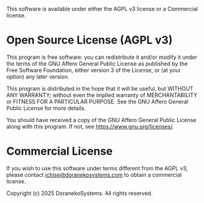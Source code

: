 This software is available under either the AGPL v3 license or a Commercial license.

# Open Source License (AGPL v3)

This program is free software: you can redistribute it and/or modify it under the terms of the GNU Affero General Public License as published by the Free Software Foundation, either version 3 of the License, or (at your option) any later version.

This program is distributed in the hope that it will be useful, but WITHOUT ANY WARRANTY; without even the implied warranty of MERCHANTABILITY or FITNESS FOR A PARTICULAR PURPOSE. See the GNU Affero General Public License for more details.

You should have received a copy of the GNU Affero General Public License along with this program. If not, see <https://www.gnu.org/licenses/>.

# Commercial License

If you wish to use this software under terms different from the AGPL v3, please contact ichise@doranekosystems.com to obtain a commercial license.

Copyright (c) 2025 DoranekoSystems. All rights reserved.